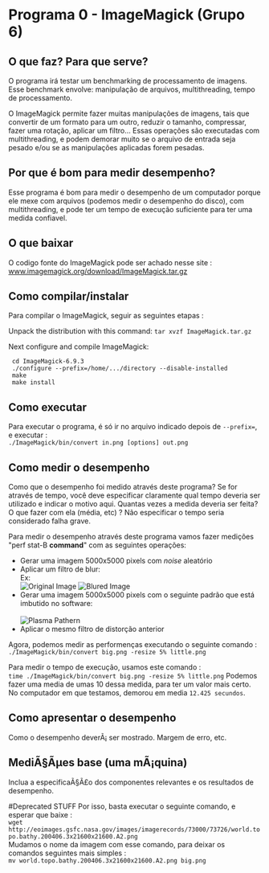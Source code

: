 # Programa 0 - ImageMagick (Grupo 6)

## O que faz? Para que serve?
O programa irá testar um benchmarking de processamento de imagens. Esse benchmark envolve: manipulação de arquivos, multithreading, tempo de processamento.

O ImageMagick permite fazer muitas manipulações de imagens, tais que convertir de um formato para um outro, reduzir o tamanho, compressar, fazer uma rotação, aplicar um filtro... Essas operações são executadas com multithreading, e podem demorar muito se o arquivo de entrada seja pesado e/ou se as manipulações aplicadas forem pesadas. 

## Por que é bom para medir desempenho?
Esse programa é bom para medir o desempenho de um computador porque ele mexe com arquivos (podemos medir o desempenho do disco), com multithreading, e pode ter um tempo de execução suficiente para ter uma medida confiavel. 

## O que baixar
O codigo fonte do ImageMagick pode ser achado nesse site :     
www.imagemagick.org/download/ImageMagick.tar.gz

## Como compilar/instalar
Para compilar o ImageMagick, seguir as seguintes etapas : 

Unpack the distribution with this command:
``tar xvzf ImageMagick.tar.gz``

Next configure and compile ImageMagick:
```
 cd ImageMagick-6.9.3
 ./configure --prefix=/home/.../directory --disable-installed
 make
 make install
 ```
 
## Como executar
Para executar o programa, é só ir no arquivo indicado depois de ``--prefix=``, e executar :   
```./ImageMagick/bin/convert in.png [options] out.png```

## Como medir o desempenho
Como que o desempenho foi medido através deste programa? Se for através de tempo, você deve especificar claramente qual tempo deveria ser utilizado e indicar o motivo aqui. Quantas vezes a medida deveria ser feita? O que fazer com ela (média, etc) ? Não especificar o tempo seria considerado falha grave.

Para medir o desempenho através deste programa vamos fazer medições "perf stat-B **command**" com as seguintes operações:
* Gerar uma imagem 5000x5000 pixels com *noise* aleatório
* Aplicar um filtro de blur:
</br>Ex:</br> ![Original Image](http://www.imagemagick.org/Usage/canvas/random.png) ![Blured Image](http://www.imagemagick.org/Usage/canvas/random_10.png)
* Gerar uma imagem 5000x5000 pixels com o seguinte padrão que está imbutido no software:
</br></br> ![Plasma Pathern](http://www.imagemagick.org/Usage/canvas/plasma_seeded.jpg)
* Aplicar o mesmo filtro de distorção anterior

Agora, podemos medir as performenças executando o seguinte comando :
```./ImageMagick/bin/convert big.png -resize 5% little.png```

Para medir o tempo de execução, usamos este comando :   
```time ./ImageMagick/bin/convert big.png -resize 5% little.png```
Podemos fazer uma media de umas 10 dessa medida, para ter um valor mais certo.
No computador em que testamos, demorou em media ```12.425 secundos```.


## Como apresentar o desempenho
Como o desempenho deverÃ¡ ser mostrado. Margem de erro, etc. 

## MediÃ§Ãµes base (uma mÃ¡quina)
Inclua a especificaÃ§Ã£o dos componentes relevantes e os resultados de desempenho.



#Deprecated STUFF
Por isso, basta executar o seguinte comando, e esperar que baixe :  
```wget http://eoimages.gsfc.nasa.gov/images/imagerecords/73000/73726/world.topo.bathy.200406.3x21600x21600.A2.png```   
Mudamos o nome da imagem com esse comando, para deixar os comandos seguintes mais simples :   
```mv world.topo.bathy.200406.3x21600x21600.A2.png big.png```   

